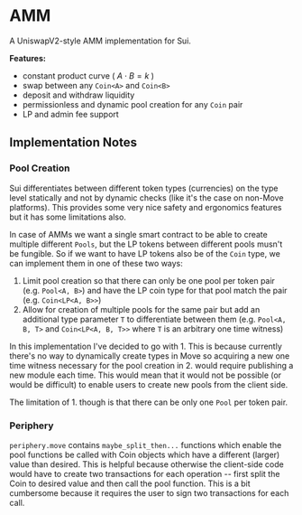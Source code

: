 # AMM

A UniswapV2-style AMM implementation for Sui.

**Features:**

- constant product curve ( $A \cdot B = k$ )
- swap between any `Coin<A>` and `Coin<B>`
- deposit and withdraw liquidity
- permissionless and dynamic pool creation for any `Coin` pair
- LP and admin fee support

## Implementation Notes

### Pool Creation

Sui differentiates between different token types (currencies) on the type level statically and not by dynamic checks (like it's the case on non-Move platforms). This provides some very nice safety and ergonomics features but it has some limitations also.

In case of AMMs we want a single smart contract to be able to create multiple different `Pools`, but the LP tokens between different pools musn't be fungible. So if we want to have LP tokens also be of the `Coin` type, we can implement them in one of these two ways:

1. Limit pool creation so that there can only be one pool per token pair (e.g. `Pool<A, B>`) and have the LP coin type for that pool match the pair (e.g. `Coin<LP<A, B>>`)
2. Allow for creation of multiple pools for the same pair but add an additional type parameter `T` to differentiate between them (e.g. `Pool<A, B, T>` and `Coin<LP<A, B, T>>` where `T` is an arbitrary one time witness)

In this implementation I've decided to go with 1. This is because currently there's no way to dynamically create types in Move so acquiring a new one time witness necessary for the pool creation in 2. would require publishing a new module each time. This would mean that it would not be possible (or would be difficult) to enable users to create new pools from the client side.

The limitation of 1. though is that there can be only one `Pool` per token pair.

### Periphery

`periphery.move` contains `maybe_split_then...` functions which enable the pool functions be called with Coin objects which have a different (larger) value than desired. This is helpful because otherwise the client-side code would have to create two transactions for each operation -- first split the Coin to desired value and then call the pool function. This is a bit cumbersome because it requires the user to sign two transactions for each call.

